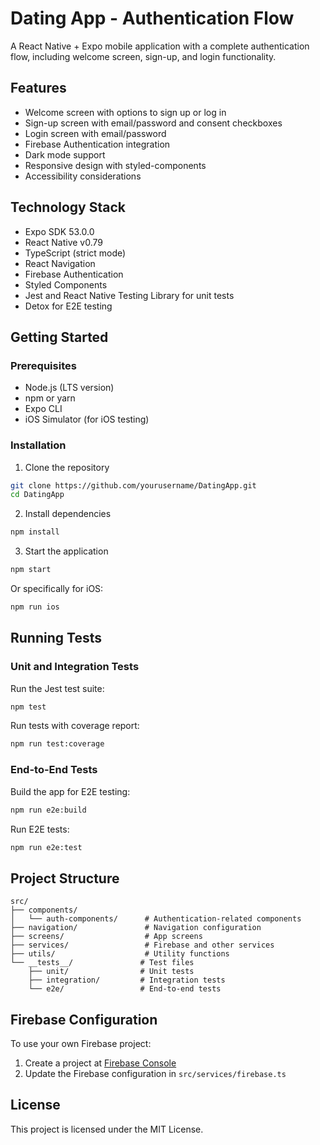 # Dating App - Authentication Flow

A React Native + Expo mobile application with a complete authentication flow, including welcome screen, sign-up, and login functionality.

## Features

- Welcome screen with options to sign up or log in
- Sign-up screen with email/password and consent checkboxes
- Login screen with email/password
- Firebase Authentication integration
- Dark mode support
- Responsive design with styled-components
- Accessibility considerations

## Technology Stack

- Expo SDK 53.0.0
- React Native v0.79
- TypeScript (strict mode)
- React Navigation
- Firebase Authentication
- Styled Components
- Jest and React Native Testing Library for unit tests
- Detox for E2E testing

## Getting Started

### Prerequisites

- Node.js (LTS version)
- npm or yarn
- Expo CLI
- iOS Simulator (for iOS testing)

### Installation

1. Clone the repository
```bash
git clone https://github.com/yourusername/DatingApp.git
cd DatingApp
```

2. Install dependencies
```bash
npm install
```

3. Start the application
```bash
npm start
```

Or specifically for iOS:
```bash
npm run ios
```

## Running Tests

### Unit and Integration Tests

Run the Jest test suite:
```bash
npm test
```

Run tests with coverage report:
```bash
npm run test:coverage
```

### End-to-End Tests

Build the app for E2E testing:
```bash
npm run e2e:build
```

Run E2E tests:
```bash
npm run e2e:test
```

## Project Structure

```
src/
├── components/
│   └── auth-components/      # Authentication-related components
├── navigation/               # Navigation configuration
├── screens/                  # App screens
├── services/                 # Firebase and other services
├── utils/                    # Utility functions
└── __tests__/               # Test files
    ├── unit/                # Unit tests
    ├── integration/         # Integration tests
    └── e2e/                 # End-to-end tests
```

## Firebase Configuration

To use your own Firebase project:

1. Create a project at [Firebase Console](https://console.firebase.google.com/)
2. Update the Firebase configuration in `src/services/firebase.ts`

## License

This project is licensed under the MIT License.
